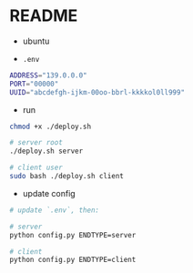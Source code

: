 # README

- ubuntu

- `.env`
```bash
ADDRESS="139.0.0.0"
PORT="00000"
UUID="abcdefgh-ijkm-00oo-bbrl-kkkkol0ll999"
```

- run
```bash
chmod +x ./deploy.sh

# server root
./deploy.sh server

# client user
sudo bash ./deploy.sh client
```

- update config
```bash
# update `.env`, then:

# server
python config.py ENDTYPE=server

# client
python config.py ENDTYPE=client
```
